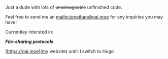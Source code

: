 Just a dude with lots of ~~unsalvageable~~ unfinished code. 

Feel free to send me an [mailto:jonathan@oaj.moe](email) for any inquiries you may have!

Currentley intersted in:

***File-sharing protocols***

[https://oaj.moe](my website) untill I switch to Hugo

